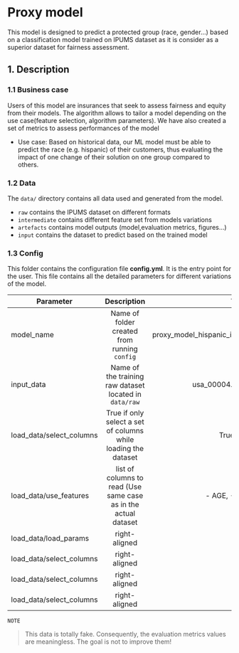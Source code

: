 # Proxy model

This model is designed to predict a protected group (race, gender...) based on a classification model trained on 
IPUMS dataset as it is consider as a superior dataset for fairness assessment. 

## 1. Description

### 1.1 Business case

Users of this model are insurances that seek to assess fairness and equity from their models. The
algorithm allows to tailor a model depending on the use case(feature selection, algorithm parameters).
We have also created a set of metrics to assess performances of the model

- Use case:
Based on historical data, our ML model must be able to predict the race (e.g. hispanic) of their customers,
thus evaluating the impact of one change of their solution on one group compared to others. 

### 1.2 Data

The `data/` directory contains all data used and generated from the model.
 
- `raw` contains the IPUMS dataset on different formats
- `intermediate` contains different feature set from models variations
- `artefacts` contains model outputs (model,evaluation metrics, figures...)
- `input` contains the dataset to predict based on the trained model 

### 1.3 Config

This folder contains the configuration file **config.yml**. It is the entry point for the user. This 
file contains all the detailed parameters for different variations of the model. 


| Parameter   |     Description     |  Values |
|----------|:-------------:|------:|
| model_name |  Name of folder created from running `config` | proxy_model_hispanic_income |
| input_data |    Name of the training raw dataset located in `data/raw`   |   usa_00004.csv.gz |
| load_data/select_columns | True if only select a set of columns while loading the dataset |   True/False |
| load_data/use_features | list of columns to read (Use same case as in the actual dataset |    - AGE, -EDUC |
| load_data/load_params | right-aligned |    $1 |
| load_data/select_columns | right-aligned |    $1 |
| load_data/select_columns | right-aligned |    $1 |
| load_data/select_columns | right-aligned |    $1 |
            
`NOTE`

> This data is totally fake. Consequently, the evaluation metrics values are meaningless. The goal is not to improve them!
